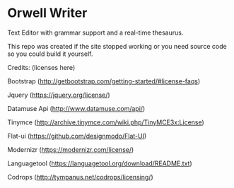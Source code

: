 # Orwell Writer
Text Editor with grammar support and a real-time thesaurus. 

This repo was created if the site stopped working or you need source code so you could build it yourself.


Credits: (licenses here)

Bootstrap (http://getbootstrap.com/getting-started/#license-faqs)

Jquery (https://jquery.org/license/)

Datamuse Api (http://www.datamuse.com/api/)

Tinymce (http://archive.tinymce.com/wiki.php/TinyMCE3x:License)

Flat-ui (https://github.com/designmodo/Flat-UI)

Modernizr (https://modernizr.com/license/)

Languagetool (https://languagetool.org/download/README.txt)

Codrops (http://tympanus.net/codrops/licensing/)

